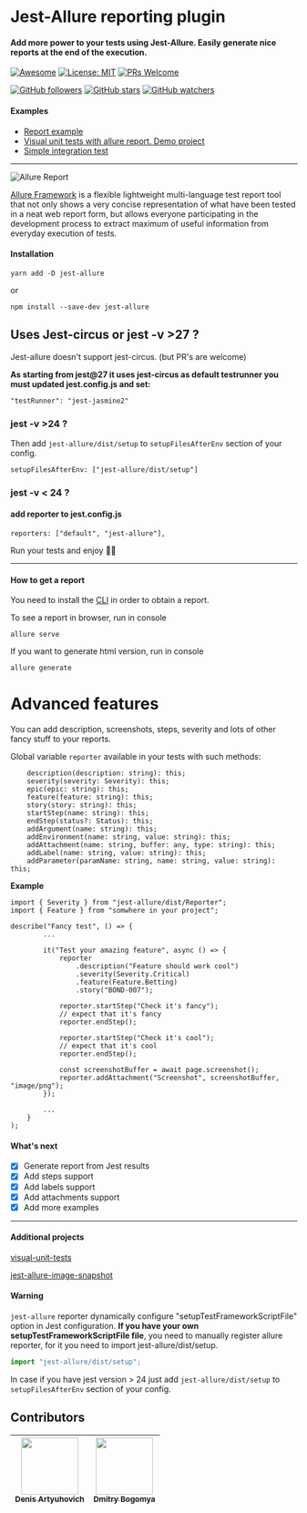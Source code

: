 # Jest-Allure reporting plugin

#### Add more power to your tests using Jest-Allure. Easily generate nice reports at the end of the execution.
[![Awesome](https://cdn.rawgit.com/sindresorhus/awesome/d7305f38d29fed78fa85652e3a63e154dd8e8829/media/badge.svg)](https://github.com/jest-community/awesome-jest)
[![License: MIT](https://img.shields.io/badge/License-MIT-yellow.svg)](https://opensource.org/licenses/MIT)
[![PRs Welcome](https://img.shields.io/badge/PRs-welcome-brightgreen.svg?style=flat-square)](http://makeapullrequest.com)

[![GitHub followers](https://img.shields.io/github/followers/zaqqaz.svg?style=social)](https://github.com/zaqqaz)
[![GitHub stars](https://img.shields.io/github/stars/zaqqaz/jest-allure.svg?style=social)](https://github.com/zaqqaz/jest-allure/stargazers)
[![GitHub watchers](https://img.shields.io/github/watchers/zaqqaz/jest-allure.svg?style=social)](https://github.com/zaqqaz/jest-allure/watchers)
#### Examples
- [Report example](https://103-170502579-gh.circle-artifacts.com/0/Report/Allure/index.html)
- [Visual unit tests with allure report. Demo project](https://github.com/zaqqaz/visual-unit-tests)
- [Simple integration test](https://github.com/zaqqaz/jest-allure/blob/master/examples/__tests__/test1.js)

<hr>

![Allure Report](https://user-images.githubusercontent.com/2823336/40350093-59cad576-5db1-11e8-8210-c4db3bf825a1.png)

[Allure Framework](https://github.com/allure-framework/allure2) is a flexible lightweight multi-language test report tool that not only
shows a very concise representation of what have been tested in a neat web report form,
but allows everyone participating in the development process to extract maximum of useful
information from everyday execution of tests.

#### Installation

```
yarn add -D jest-allure
```
or

```
npm install --save-dev jest-allure
```


## Uses Jest-circus or jest -v >27 ?

Jest-allure doesn't support jest-circus. (but PR's are welcome)

**As starting from jest@27 it uses jest-circus as default testrunner you must updated jest.config.js and set:**

``` 
"testRunner": "jest-jasmine2"
```

### jest -v >24 ?
Then add `jest-allure/dist/setup` to `setupFilesAfterEnv` section of your config.

```
setupFilesAfterEnv: ["jest-allure/dist/setup"]
```

### jest -v < 24 ?

#### add reporter to jest.config.js
```
reporters: ["default", "jest-allure"],
```

Run your tests and enjoy 🥤🚀

---

#### How to get a report

You need to install the [CLI](https://github.com/allure-framework/allure2#download) in order to obtain a report.

To see a report in browser, run in console

```
allure serve
```

If you want to generate html version, run in console

```
allure generate
```

# Advanced features
You can add description, screenshots, steps, severity and lots of other 
fancy stuff to your reports.

Global variable `reporter` available in your tests with such methods:

```
    description(description: string): this;
    severity(severity: Severity): this;
    epic(epic: string): this;
    feature(feature: string): this;
    story(story: string): this;
    startStep(name: string): this;
    endStep(status?: Status): this;
    addArgument(name: string): this;
    addEnvironment(name: string, value: string): this;
    addAttachment(name: string, buffer: any, type: string): this;
    addLabel(name: string, value: string): this;
    addParameter(paramName: string, name: string, value: string): this;
```
**Example**

```
import { Severity } from "jest-allure/dist/Reporter";
import { Feature } from "somwhere in your project";

describe("Fancy test", () => {
        ...
        
        it("Test your amazing feature", async () => {
            reporter
                .description("Feature should work cool")
                .severity(Severity.Critical)
                .feature(Feature.Betting)
                .story("BOND-007");

            reporter.startStep("Check it's fancy");
            // expect that it's fancy
            reporter.endStep();
            
            reporter.startStep("Check it's cool");
            // expect that it's cool
            reporter.endStep();

            const screenshotBuffer = await page.screenshot();
            reporter.addAttachment("Screenshot", screenshotBuffer, "image/png");
        });
        
        ...
    }
);

```
#### What's next

- [x] Generate report from Jest results
- [x] Add steps support
- [x] Add labels support
- [x] Add attachments support
- [x] Add more examples

---

#### Additional projects
[visual-unit-tests](https://github.com/zaqqaz/visual-unit-tests)

[jest-allure-image-snapshot](https://github.com/zaqqaz/jest-allure-image-snapshot)

#### Warning
``jest-allure`` reporter dynamically configure "setupTestFrameworkScriptFile" option in Jest configuration.
**If you have your own setupTestFrameworkScriptFile file**, you need to manually register allure reporter, for it you need to import jest-allure/dist/setup.

```typescript
import "jest-allure/dist/setup";
```

In case if you have jest version > 24 just add `jest-allure/dist/setup` to `setupFilesAfterEnv` section of your config.

## Contributors
| [<img src="https://avatars3.githubusercontent.com/u/2823336?s=460&v=4" width="100px;"/><br/><sub><b>Denis Artyuhovich</b></sub>](https://denis.by) | [<img src="https://avatars1.githubusercontent.com/u/7804416?s=460&v=4" width="100px;"/><br/><sub><b>Dmitry Bogomya</b></sub>](https://github.com/bogomya) |
| ---      | ---       |
